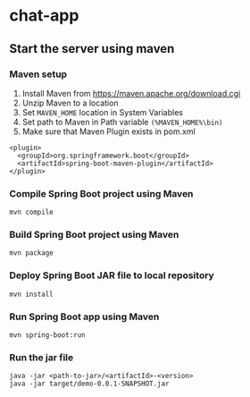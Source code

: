 # chat-app

## Start the server using maven
### Maven setup
1. Install Maven from https://maven.apache.org/download.cgi
2. Unzip Maven to a location
3. Set `MAVEN_HOME` location in System Variables
5. Set path to Maven in Path variable `(%MAVEN_HOME%\bin)`
6. Make sure that Maven Plugin exists in pom.xml
```
<plugin>
  <groupId>org.springframework.boot</groupId>
  <artifactId>spring-boot-maven-plugin</artifactId>
</plugin>
```
### Compile Spring Boot project using Maven
```
mvn compile
```
### Build Spring Boot project using Maven
```
mvn package
```
### Deploy Spring Boot JAR file to local repository
```
mvn install
```
### Run Spring Boot app using Maven
```
mvn spring-boot:run
```
### Run the jar file
```
java -jar <path-to-jar>/<artifactId>-<version>
java -jar target/demo-0.0.1-SNAPSHOT.jar
```
